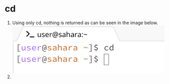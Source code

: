 # cd
1. Using only cd, nothing is returned as can be seen in the image below. ![Image](https://raw.githubusercontent.com/aerin-c/cse15l-lab-reports/main/Screenshot%202023-10-02%20at%2011.17.57.png)
2. 
